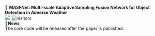 📖 **MASFNet: Multi-scale Adaptive Sampling Fusion Network for Object Detection in Adverse Weather**
<br /><a href="https://huggingface.co/spaces/PolarisFTL/MASFNet" target="_blank"><img src="https://camo.githubusercontent.com/bf1cc43ca9bb32b43cdea69dc54ace1adf36eeeff60c6363e47c3e05e9d16269/68747470733a2f2f696d672e736869656c64732e696f2f62616467652f25463025394625413425393725323048756767696e67253230466163652d44656d6f732d626c7565"></a>&ensp;![visitors](https://visitor-badge.laobi.icu/badge?page_id=PolarisFTL.MASFNet&color=ff69b4) <br />
📢**News**
<br/>The core code will be released after the paper is published.
